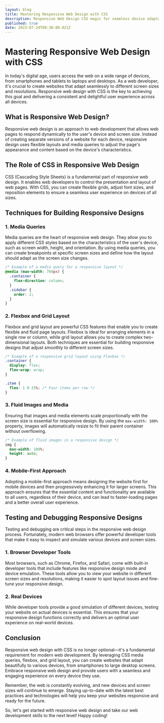 ```yaml
---
layout: blog
title: Mastering Responsive Web Design with CSS
description: Responsive Web Design CSS magic for seamless device adaptability
published: true
date: 2023-07-24T09:30:00.021Z
---
```


# Mastering Responsive Web Design with CSS

In today's digital age, users access the web on a wide range of devices, from smartphones and tablets to laptops and desktops. As a web developer, it's crucial to create websites that adapt seamlessly to different screen sizes and resolutions. Responsive web design with CSS is the key to achieving this goal and delivering a consistent and delightful user experience across all devices.

## What is Responsive Web Design?

Responsive web design is an approach to web development that allows web pages to respond dynamically to the user's device and screen size. Instead of creating separate versions of a website for each device, responsive design uses flexible layouts and media queries to adjust the page's appearance and content based on the device's characteristics.

## The Role of CSS in Responsive Web Design

CSS (Cascading Style Sheets) is a fundamental part of responsive web design. It enables web developers to control the presentation and layout of web pages. With CSS, you can create flexible grids, adjust font sizes, and reposition elements to ensure a seamless user experience on devices of all sizes.

## Techniques for Building Responsive Designs

### 1. Media Queries

Media queries are the heart of responsive web design. They allow you to apply different CSS styles based on the characteristics of the user's device, such as screen width, height, and orientation. By using media queries, you can create breakpoints at specific screen sizes and define how the layout should adapt as the screen size changes.

```css
/* Example of a media query for a responsive layout */
@media (max-width: 768px) {
  .container {
    flex-direction: column;
  }
  .sidebar {
    order: 2;
  }
}
```

### 2. Flexbox and Grid Layout

Flexbox and grid layout are powerful CSS features that enable you to create flexible and fluid page layouts. Flexbox is ideal for arranging elements in a single row or column, while grid layout allows you to create complex two-dimensional layouts. Both techniques are essential for building responsive designs that adjust smoothly to different screen sizes.

```css
/* Example of a responsive grid layout using Flexbox */
.container {
  display: flex;
  flex-wrap: wrap;
}

.item {
  flex: 1 0 25%; /* Four items per row */
}
```

### 3. Fluid Images and Media

Ensuring that images and media elements scale proportionally with the screen size is essential for responsive design. By using the `max-width: 100%` property, images will automatically resize to fit their parent container without overflowing.

```css
/* Example of fluid images in a responsive design */
img {
  max-width: 100%;
  height: auto;
}
```

### 4. Mobile-First Approach

Adopting a mobile-first approach means designing the website first for mobile devices and then progressively enhancing it for larger screens. This approach ensures that the essential content and functionality are available to all users, regardless of their device, and can lead to faster-loading pages and a better overall user experience.

## Testing and Debugging Responsive Designs

Testing and debugging are critical steps in the responsive web design process. Fortunately, modern web browsers offer powerful developer tools that make it easy to inspect and simulate various devices and screen sizes.

### 1. Browser Developer Tools

Most browsers, such as Chrome, Firefox, and Safari, come with built-in developer tools that include features like responsive design mode and device emulation. These tools allow you to view your website in different screen sizes and resolutions, making it easier to spot layout issues and fine-tune your responsive design.

### 2. Real Devices

While developer tools provide a good simulation of different devices, testing your website on actual devices is essential. This ensures that your responsive design functions correctly and delivers an optimal user experience on real-world devices.

## Conclusion

Responsive web design with CSS is no longer optional—it's a fundamental requirement for modern web development. By leveraging CSS media queries, flexbox, and grid layout, you can create websites that adapt beautifully to various devices, from smartphones to large desktop screens. Embrace responsive web design and provide users with a seamless and engaging experience on every device they use.

Remember, the web is constantly evolving, and new devices and screen sizes will continue to emerge. Staying up-to-date with the latest best practices and technologies will help you keep your websites responsive and ready for the future.

So, let's get started with responsive web design and take our web development skills to the next level! Happy coding!